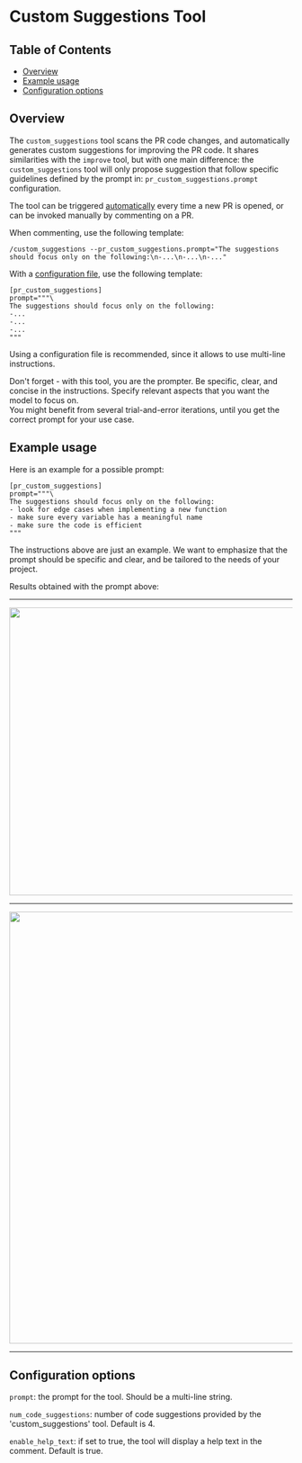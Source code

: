 # Custom Suggestions Tool

## Table of Contents
- [Overview](#overview)
- [Example usage](#example-usage)
- [Configuration options](#configuration-options)


## Overview
The `custom_suggestions` tool scans the PR code changes, and automatically generates custom suggestions for improving the PR code.
It shares similarities with the `improve` tool, but with one main difference: the `custom_suggestions` tool will only propose suggestion that follow specific guidelines defined by the prompt in: `pr_custom_suggestions.prompt` configuration.

The tool can be triggered [automatically](https://github.com/Codium-ai/pr-agent/blob/main/Usage.md#github-app-automatic-tools) every time a new PR is opened, or can be invoked manually by commenting on a PR.

When commenting, use the following template:

```
/custom_suggestions --pr_custom_suggestions.prompt="The suggestions should focus only on the following:\n-...\n-...\n-..."
```

With a [configuration file](https://github.com/Codium-ai/pr-agent/blob/main/Usage.md#working-with-github-app), use the following template:

```
[pr_custom_suggestions]
prompt="""\
The suggestions should focus only on the following:
-...
-...
-...
"""
```
Using a configuration file is recommended, since it allows to use multi-line instructions.

Don't forget - with this tool, you are the prompter. Be specific, clear, and concise in the instructions. Specify relevant aspects that you want the model to focus on. \
You might benefit from several trial-and-error iterations, until you get the correct prompt for your use case.

## Example usage

Here is an example for a possible prompt:
```
[pr_custom_suggestions]
prompt="""\
The suggestions should focus only on the following:
- look for edge cases when implementing a new function
- make sure every variable has a meaningful name
- make sure the code is efficient
"""
```     

The instructions above are just an example. We want to emphasize that the prompt should be specific and clear, and be tailored to the needs of your project.

Results obtained with the prompt above:
___
<kbd><img src=https://codium.ai/images/pr_agent/custom_suggestions_prompt.png width="512"></kbd>
___
<kbd><img src=https://codium.ai/images/pr_agent/custom_suggestions_result.png width="768"></kbd>
___

## Configuration options

`prompt`: the prompt for the tool. Should be a multi-line string.

`num_code_suggestions`: number of code suggestions provided by the 'custom_suggestions' tool. Default is 4.

`enable_help_text`: if set to true, the tool will display a help text in the comment. Default is true.
